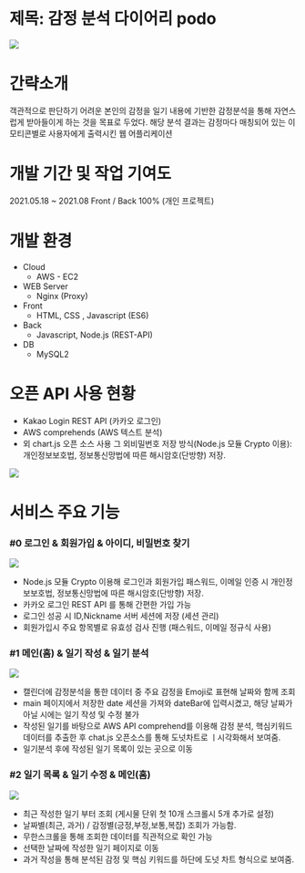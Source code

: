 # 제목: 감정 분석 다이어리 podo
<img src = "https://user-images.githubusercontent.com/79087007/128679660-36e7defa-726d-4957-98c1-13d00f9ec5f4.png">

# 간략소개
객관적으로 판단하기 어려운 본인의 감정을 일기 내용에 기반한 감정분석을 통해 자연스럽게 받아들이게 하는 것을 목표로 두었다. 해당 분석 결과는 감정마다 매칭되어 있는 이모티콘별로 사용자에게 출력시킨 웹 어플리케이션

# 개발 기간 및 작업 기여도
2021.05.18 ~ 2021.08 Front / Back 100% (개인 프로젝트)

# 개발 환경
+ Cloud
    + AWS - EC2
+ WEB Server
    + Nginx (Proxy)
+ Front
    + HTML, CSS , Javascript (ES6)
+ Back
    + Javascript, Node.js (REST-API)
+ DB
    + MySQL2
# 오픈 API 사용 현황
+ Kakao Login REST API (카카오 로그인)
+ AWS comprehends (AWS 텍스트 분석)
+ 외 chart.js 오픈 소스 사용 그 외비밀번호 저장 방식(Node.js 모듈 Crypto 이용): 개인정보보호법, 정보통신망법에 따른 해시암호(단방향) 저장.

<img src="https://user-images.githubusercontent.com/79087007/128902534-81e1df77-b888-4819-bc18-2cfaa35a9d04.png">

# 서비스 주요 기능

### #0 로그인 & 회원가입 & 아이디, 비밀번호 찾기

<img src="https://user-images.githubusercontent.com/79087007/128834919-169dae4e-b730-46e2-8597-a9cc13e17dd0.png">

+ Node.js 모듈 Crypto 이용해 로그인과 회원가입 패스워드, 이메일 인증 시 개인정보보호법, 정보통신망법에 따른 해시암호(단방향) 저장.
+ 카카오 로그인 REST API 를 통해 간편한 가입 가능
+ 로그인 성공 시 ID,Nickname 서버 세션에 저장 (세션 관리)
+ 회원가입시 주요 항목별로 유효성 검사 진행 (패스워드, 이메일 정규식 사용)


### #1 메인(홈) & 일기 작성 & 일기 분석

<img src="https://user-images.githubusercontent.com/79087007/128833503-5d5a0a2f-f012-4491-9f7f-3b288efdd683.png">

+ 캘린더에 감정분석을 통한 데이터 중 주요 감정을 Emoji로 표현해 날짜와 함께 조회
+ main 페이지에서 저장한 date 세션을 가져와 dateBar에 입력시켰고, 해당 날짜가 아닐 시에는 일기 작성 및 수정 불가 
+ 작성된 일기를 바탕으로 AWS API comprehend를 이용해 감정 분석, 핵심키워드 데이터를 추출한 후 chat.js 오픈소스를 통해 도넛차트로 ㅣ시각화해서 보여줌.
+ 일기분석 후에 작성된 일기 목록이 있는 곳으로 이동

### #2 일기 목록 & 일기 수정 & 메인(홈) 

<img src="https://user-images.githubusercontent.com/79087007/128860671-b6e863d6-e97a-4731-af34-149b4d8908fc.png">

+ 최근 작성한 일기 부터 조회 (게시물 단위 첫 10개 스크롤시 5개 추가로 설정)
+ 날짜별(최근, 과거) / 감정별(긍정,부정,보통,복잡) 조회가 가능함.
+ 무한스크롤을 통해 조회한 데이터를 직관적으로 확인 가능
+ 선택한 날짜에 작성한 일기 페이지로 이동
+ 과거 작성을 통해 분석된 감정 및 핵심 키워드를 하단에 도넛 차트 형식으로 보여줌.

    
